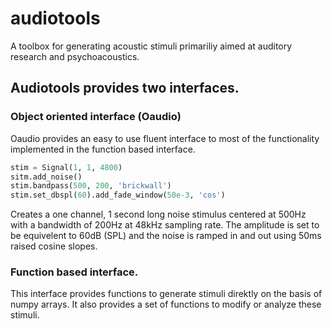 # audiotools

A toolbox for generating acoustic stimuli primariliy aimed at
auditory research and psychoacoustics.

## Audiotools provides two interfaces.

### Object oriented interface (Oaudio)

Oaudio provides an easy to use fluent interface to most of the
functionality implemented in the function based interface.

```python
stim = Signal(1, 1, 4800)
sitm.add_noise()
stim.bandpass(500, 200, 'brickwall')
stim.set_dbspl(60).add_fade_window(50e-3, 'cos')
```

Creates a one channel, 1 second long noise stimulus centered at 500Hz
with a bandwidth of 200Hz at 48kHz sampling rate. The amplitude is set
to be equivelent to 60dB (SPL) and the noise is ramped in and out
using 50ms raised cosine slopes.

### Function based interface.

This interface provides functions to generate stimuli direktly on the
basis of numpy arrays. It also provides a set of functions to modify
or analyze these stimuli.
